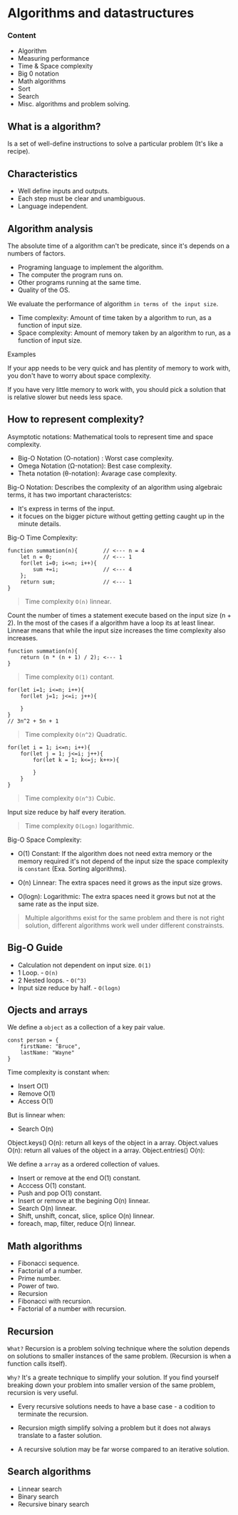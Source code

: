 # Algorithms and datastructures

### Content 

- Algorithm
- Measuring performance
- Time & Space complexity
- Big 0 notation
- Math algorithms
- Sort
- Search
- Misc. algorithms and problem solving.

## What is a algorithm?

Is a set of well-define instructions to solve a particular problem (It's like a recipe). 

## Characteristics

- Well define inputs and outputs. 
- Each step must be clear and unambiguous.
- Language independent. 

## Algorithm analysis

The absolute time of a algorithm can't be predicate, since it's depends on a numbers of factors. 

- Programing language to implement the algorithm. 
- The computer the program runs on. 
- Other programs running at the same time. 
- Quality of the OS. 

We evaluate the performance of algorithm `in terms of the input size`. 

- Time complexity: Amount of time taken by a algorithm to run, as a function of input size. 
- Space complexity: Amount of memory taken by an algorithm to run, as a function of input size. 

Examples

If your app needs to be very quick and has plentity of memory to work with, you don't have to worry about space complexity. 

If you have very little memory to work with, you should pick a solution that is relative slower but needs less space. 

## How to represent complexity?

Asymptotic notations: Mathematical tools to represent time and space complexity. 

- Big-O Notation (O-notation) : Worst case complexity. 
- Omega Notation (Ω-notation): Best case complexity. 
- Theta notation (θ-notation): Avarage case complexity. 

Big-O Notation: Describes the complexity of an algorithm using algebraic terms, it has two important characteristcs:

- It's express in terms of the input. 
- it focues on the bigger picture without getting getting caught up in the minute details. 

Big-O Time Complexity:

```
function summation(n){        // <--- n = 4
    let n = 0;                // <--- 1
    for(let i=0; i<=n; i++){
        sum +=i;              // <--- 4
    };
    return sum;               // <--- 1
}
```

>  Time complexity  `O(n)` linnear.

Count the number of times a statement execute based on the input size (n + 2).
In the most of the cases if a algorithm have a loop its at least linear. 
Linnear means that while the input size increases the time complexity also increases. 


```
function summation(n){
    return (n * (n + 1) / 2); <--- 1
}
```

> Time complexity `O(1)` contant. 

```
for(let i=1; i<=n; i++){
    for(let j=1; j<=i; j++){

    }
}
// 3n^2 + 5n + 1
```

> Time complexity `O(n^2)` Quadratic.

```
for(let i = 1; i<=n; i++){
    for(let j = 1; j<=i; j++){
        for(let k = 1; k<=j; k++>){

        }
    }
}
``` 

> Time complexity `O(n^3)` Cubic. 

Input size reduce by half every iteration.

> Time complexity `O(Logn)` logarithmic. 

Big-O Space Complexity:

- O(1) Constant: If the algorithm does not need extra memory or the memory required it's not depend of the input size the space complexity is `constant` (Exa. Sorting algorithms).

- O(n) Linnear: The extra spaces need it grows as the input size grows. 

- O(logn): Logarithmic: The extra spaces need it grows but not at the same rate as the input size.

> Multiple algorithms exist for the same problem and there is not right solution, different algorithms work well under different constrainsts. 

## Big-O Guide 

- Calculation not dependent on input size. `O(1)`
- 1 Loop. - `O(n)`
- 2 Nested loops. - `O(^3)`
- Input size reduce by half. - `O(logn)`

## Ojects and arrays 

We define a `object` as a collection of a key pair value. 

```
const person = {
    firstName: "Bruce", 
    lastName: "Wayne"
}
```

Time complexity is constant when:

- Insert O(1) 
- Remove O(1)
- Access O(1)

But is linnear when:

- Search O(n)


Object.keys() O(n): return all keys of the object in a array. 
Object.values O(n): return all values of the object in a array. 
Object.entries() O(n): 

We define a `array` as a ordered collection of values. 

- Insert or remove at the end O(1) constant. 
- Acccess O(1) constant. 
- Push and pop O(1) constant.
- Insert or remove at the begining O(n) linnear.
- Search O(n) linnear.
- Shift, unshift, concat, slice, splice O(n) linnear. 
- foreach, map, filter, reduce O(n) linnear. 

## Math algorithms

- Fibonacci sequence.
- Factorial of a number.
- Prime number.
- Power of two.
- Recursion
- Fibonacci with recursion. 
- Factorial of a number with recursion. 

## Recursion

`What?`
Recursion is a problem solving technique where the solution depends on solutions to smaller instances of the same problem. (Recursion is when a function calls itself). 

`Why?`
It's a greate technique to simplify your solution. 
If you find yourself breaking down your problem into smaller version of the same problem, recursion is very useful. 

- Every recursive solutions needs to have a base case - a codition to terminate the recursion. 

- Recursion migth simplify solving a problem but it does not always translate to a faster solution. 
- A recursive solution may be far worse compared to an iterative solution. 


## Search algorithms

- Linnear search 
- Binary search 
- Recursive binary search




















